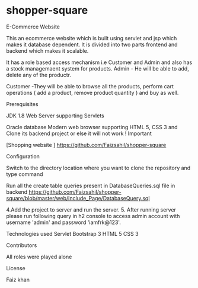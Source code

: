 # shopper-square
E-Commerce Website

This an ecommerce website which is built using servlet and jsp which makes it database dependent. It is divided into two parts frontend and backend which makes it scalable.

It has a role based access mechanism i.e Customer and Admin and also has a stock managemaent system for products. 
Admin - He will be able to add, delete any of the productr.

Customer -They will be able to browse all the products, perform cart operations ( add a product, remove   product quantity ) and buy as well.

Prerequisites

JDK 1.8
Web Server supporting Servlets

Oracle database
Modern web browser supporting HTML 5, CSS 3 and 
Clone its backend project or else it will not work ! Important

[Shopping website ] https://github.com/Faizsahil/shopper-square

Configuration

Switch to the directory location where you want to clone the repository and type command


Run all the create table queries present in DatabaseQueries.sql file in backend https://github.com/Faizsahil/shopper-square/blob/master/web/Include_Page/DatabaseQuery.sql

4.Add the project to server and run the server. 5. After running server please run following query in h2 console to access admin account with username 'admin' and password 'iamfrk@123'.

Technologies used
Servlet
Bootstrap 3
HTML 5
CSS 3


Contributors

All roles were played alone

License

Faiz khan
